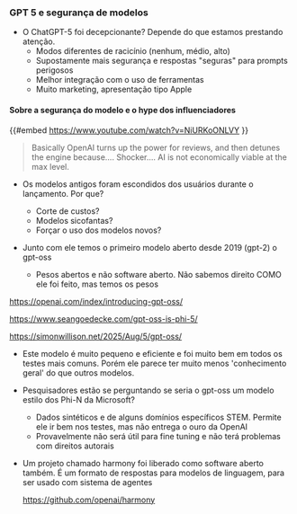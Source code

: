 ### GPT 5 e segurança de modelos

- O ChatGPT-5 foi decepcionante? Depende do que estamos prestando atenção.
  - Modos diferentes de racicínio (nenhum, médio, alto)
  - Supostamente mais segurança e respostas "seguras" para prompts perigosos
  - Melhor integração com o uso de ferramentas
  - Muito marketing, apresentação tipo Apple

#### Sobre a segurança do modelo e o hype dos influenciadores

{{#embed https://www.youtube.com/watch?v=NiURKoONLVY }}

> Basically OpenAI turns up the power for reviews, and then detunes the engine because…. Shocker…. AI is not economically viable at the max level.

- Os modelos antigos foram escondidos dos usuários durante o lançamento. Por que?
  - Corte de custos?
  - Modelos sicofantas?
  - Forçar o uso dos modelos novos?

- Junto com ele temos o primeiro modelo aberto desde 2019 (gpt-2) o gpt-oss
  - Pesos abertos e não software aberto. Não sabemos direito COMO ele foi feito, mas temos os pesos

<https://openai.com/index/introducing-gpt-oss/>

<https://www.seangoedecke.com/gpt-oss-is-phi-5/>

<https://simonwillison.net/2025/Aug/5/gpt-oss/>

- Este modelo é muito pequeno e eficiente e foi muito bem em todos os testes mais comuns. Porém ele parece ter muito menos 'conhecimento geral' do que outros modelos.
- Pesquisadores estão se perguntando se seria o gpt-oss um modelo estilo dos Phi-N da Microsoft?
  - Dados sintéticos e de alguns domínios específicos STEM. Permite ele ir bem nos testes, mas não entrega o ouro da OpenAI
  - Provavelmente não será útil para fine tuning e não terá problemas com direitos autorais

- Um projeto chamado harmony foi liberado como software aberto também. É um formato de respostas para modelos de linguagem, para ser usado com sistema de agentes

  <https://github.com/openai/harmony>
